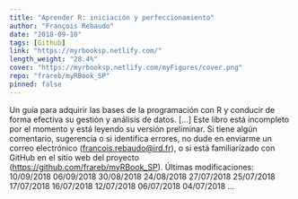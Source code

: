 ```yaml
---
title: "Aprender R: iniciación y perfeccionamiento"
author: "François Rebaudo"
date: "2018-09-10"
tags: [Github]
link: "https://myrbooksp.netlify.com/"
length_weight: "28.4%"
cover: "https://myrbooksp.netlify.com/myFigures/cover.png"
repo: "frareb/myRBook_SP"
pinned: false
---
```


Un guía para adquirir las bases de la programación con R y conducir de forma efectiva su gestión y análisis de datos. [...] Este libro está incompleto por el momento y está leyendo su versión preliminar. Si tiene algún comentario, sugerencia o si identifica errores, no dude en enviarme un correo electrónico (francois.rebaudo@ird.fr), o si está familiarizado con GitHub en el sitio web del proyecto (https://github.com/frareb/myRBook_SP). Últimas modificaciones: 10/09/2018 06/09/2018 30/08/2018 24/08/2018 27/07/2018 25/07/2018 17/07/2018 16/07/2018 12/07/2018 06/07/2018 04/07/2018 ...
